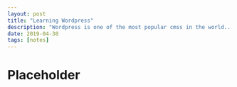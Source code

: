 ```yaml
---
layout: post
title: "Learning Wordpress"
description: "Wordpress is one of the most popular cmss in the world..."
date: 2019-04-30
tags: [notes]
---
```


# Placeholder
